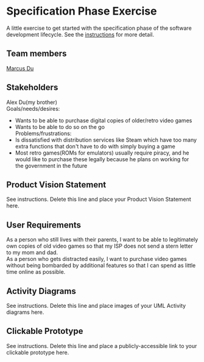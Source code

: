 # Specification Phase Exercise

A little exercise to get started with the specification phase of the software development lifecycle. See the [instructions](instructions.md) for more detail.

## Team members

[Marcus Du](https://github.com/Quadram13)<br>

## Stakeholders


Alex Du(my brother)<br>
Goals/needs/desires:<br>
- Wants to be able to purchase digital copies of older/retro video games
- Wants to be able to do so on the go<br>
Problems/frustrations:<br>
- Is dissatisfied with distribution services like Steam which have too many extra functions that don't have to do with simply buying a game
- Most retro games(ROMs for emulators) usually require piracy, and he would like to purchase these legally because he plans on working for the government in the future<br>


## Product Vision Statement

See instructions. Delete this line and place your Product Vision Statement here.

## User Requirements

As a person who still lives with their parents, I want to be able to legitimately own copies of old video games so that my ISP does not send a stern letter to my mom and dad.<br>
As a person who gets distracted easily, I want to purchase video games without being bombarded by additional features so that I can spend as little time online as possible.<br>


## Activity Diagrams

See instructions. Delete this line and place images of your UML Activity diagrams here.

## Clickable Prototype

See instructions. Delete this line and place a publicly-accessible link to your clickable prototype here.
